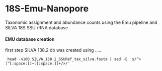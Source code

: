 # 18S-Emu-Nanopore
Taxonomic assignment and abundance counts using the Emu pipeline and SILVA 18S SSU rRNA database

#### EMU database creation
first step SILVA 138.2 db was created using .....

```
 head -n100 SILVA_138.2_SSURef_tax_silva.fasta | sed -E 's/^>[^[:space:]]+[[:space:]]+/>/'
```
